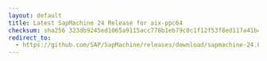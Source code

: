 ```yaml
---
layout: default
title: Latest SapMachine 24 Release for aix-ppc64
checksum: sha256 323db9245ed1065a9115acc778b1eb79c0c1f12f53f8ed117a41b4049cdc893e
redirect_to:
  - https://github.com/SAP/SapMachine/releases/download/sapmachine-24.0.2/sapmachine-jdk-24.0.2_aix-ppc64_bin.tar.gz
---
```

